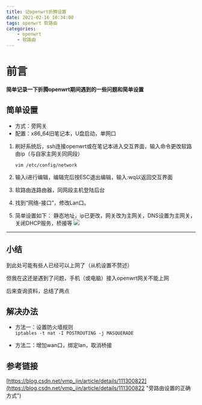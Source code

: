 ```yaml
---
title: 记openwrt折腾设置
date: 2021-02-16 10:34:00
tags: openwrt 软路由
categories: 
	- openwrt
	- 软路由
---
```

# 前言 #
**简单记录一下折腾openwrt期间遇到的一些问题和简单设置**

## 简单设置 ##
- 方式：旁网关
- 配置：x86_64旧笔记本，U盘启动，单网口

1. 刷好系统后，ssh连接openwrt或在笔记本进入交互界面，输入命令更改软路由ip（与自家主网关同网段）
	    
    `vim /etc/config/network`

2. 输入i进行编辑，编辑完后按ESC退出编辑，输入:wq以返回交互界面
3. 软路由连路由器，同网段主机登陆后台
4. 找到“网络-接口”，修改Lan口。
5. 简单设置如下： 静态地址，ip已更改，网关改为主网关，DNS设置为主网关，关闭DHCP服务，桥接等
   ![](https://cdn.jsdelivr.net/gh/Ethancy05/CDN-for-blog@1.0/BlogImage/记openwrt折腾设置/1.png)

----------
## 小结 ##
到此处可能有些人已经可以上网了（从机设置不赘述）

但我在这还是遇到了问题，手机（或电脑）接入openwrt网关不能上网

后来查询资料，总结了两点

## 解决办法 ##

- 方法一：设置防火墙规则   
   `iptables -t nat -I POSTROUTING -j MASQUERADE`

- 方法二：增加wan口，绑定lan，取消桥接

## 参考链接 ##
[https://blog.csdn.net/vmp_jin/article/details/111300822](https://blog.csdn.net/vmp_jin/article/details/111300822 "旁路由设置的正确方式")

